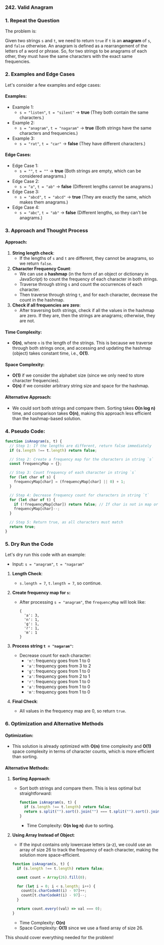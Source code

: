 ### 242. Valid Anagram

### 1. Repeat the Question

The problem is:

Given two strings `s` and `t`, we need to return `true` if `t` is an **anagram** of `s`, and `false` otherwise. An anagram is defined as a rearrangement of the letters of a word or phrase. So, for two strings to be anagrams of each other, they must have the same characters with the exact same frequencies.

### 2. Examples and Edge Cases

Let's consider a few examples and edge cases:

#### Examples:

- Example 1:
  - `s = "listen"`, `t = "silent"` → **true** (They both contain the same characters.)
- Example 2:
  - `s = "anagram"`, `t = "nagaram"` → **true** (Both strings have the same characters and frequencies.)
- Example 3:
  - `s = "rat"`, `t = "car"` → **false** (They have different characters.)

#### Edge Cases:

- Edge Case 1:
  - `s = ""`, `t = ""` → **true** (Both strings are empty, which can be considered anagrams.)
- Edge Case 2:
  - `s = "a"`, `t = "ab"` → **false** (Different lengths cannot be anagrams.)
- Edge Case 3:
  - `s = "abcd"`, `t = "abcd"` → **true** (They are exactly the same, which makes them anagrams.)
- Edge Case 4:
  - `s = "abc"`, `t = "ab"` → **false** (Different lengths, so they can't be anagrams.)

### 3. Approach and Thought Process

#### Approach:

1. **String length check**:
   - If the lengths of `s` and `t` are different, they cannot be anagrams, so we return `false`.
2. **Character Frequency Count**:
   - We can use a **hashmap** (in the form of an object or dictionary in JavaScript) to count the frequency of each character in both strings.
   - Traverse through string `s` and count the occurrences of each character.
   - Then traverse through string `t`, and for each character, decrease the count in the hashmap.
3. **Check if all frequencies are zero**:
   - After traversing both strings, check if all the values in the hashmap are zero. If they are, then the strings are anagrams; otherwise, they are not.

#### Time Complexity:

- **O(n)**, where `n` is the length of the strings. This is because we traverse through both strings once, and accessing and updating the hashmap (object) takes constant time, i.e., **O(1)**.

#### Space Complexity:

- **O(1)** if we consider the alphabet size (since we only need to store character frequencies).
- **O(n)** if we consider arbitrary string size and space for the hashmap.

#### Alternative Approach:

- We could sort both strings and compare them. Sorting takes **O(n log n)** time, and comparison takes **O(n)**, making this approach less efficient than the hashmap-based solution.

### 4. Pseudo Code:

```javascript
function isAnagram(s, t) {
  // Step 1: If the lengths are different, return false immediately
  if (s.length !== t.length) return false;

  // Step 2: Create a frequency map for the characters in string `s`
  const frequencyMap = {};

  // Step 3: Count frequency of each character in string `s`
  for (let char of s) {
    frequencyMap[char] = (frequencyMap[char] || 0) + 1;
  }

  // Step 4: Decrease frequency count for characters in string `t`
  for (let char of t) {
    if (!frequencyMap[char]) return false; // If char is not in map or frequency is zero
    frequencyMap[char]--;
  }

  // Step 5: Return true, as all characters must match
  return true;
}
```

### 5. Dry Run the Code

Let's dry run this code with an example:

- Input: `s = "anagram"`, `t = "nagaram"`

1. **Length Check**:

   - `s.length = 7`, `t.length = 7`, so continue.

2. **Create frequency map for `s`:**

   - After processing `s = "anagram"`, the `frequencyMap` will look like:
     ```
     {
       'a': 3,
       'n': 1,
       'g': 1,
       'r': 1,
       'm': 1
     }
     ```

3. **Process string `t = "nagaram"`:**

   - Decrease count for each character:
     - `'n'`: frequency goes from 1 to 0
     - `'a'`: frequency goes from 3 to 2
     - `'g'`: frequency goes from 1 to 0
     - `'a'`: frequency goes from 2 to 1
     - `'r'`: frequency goes from 1 to 0
     - `'a'`: frequency goes from 1 to 0
     - `'m'`: frequency goes from 1 to 0

4. **Final Check**:
   - All values in the frequency map are 0, so return `true`.

### 6. Optimization and Alternative Methods

#### Optimization:

- This solution is already optimized with **O(n)** time complexity and **O(1)** space complexity in terms of character counts, which is more efficient than sorting.

#### Alternative Methods:

1. **Sorting Approach**:

   - Sort both strings and compare them. This is less optimal but straightforward:
     ```javascript
     function isAnagram(s, t) {
       if (s.length !== t.length) return false;
       return s.split("").sort().join("") === t.split("").sort().join("");
     }
     ```
     - Time Complexity: **O(n log n)** due to sorting.

2. **Using Array Instead of Object**:

   - If the input contains only lowercase letters (a-z), we could use an array of size 26 to track the frequency of each character, making the solution more space-efficient.

   ```javascript
   function isAnagram(s, t) {
     if (s.length !== t.length) return false;

     const count = Array(26).fill(0);

     for (let i = 0; i < s.length; i++) {
       count[s.charCodeAt(i) - 97]++;
       count[t.charCodeAt(i) - 97]--;
     }

     return count.every((val) => val === 0);
   }
   ```

   - Time Complexity: **O(n)**
   - Space Complexity: **O(1)** since we use a fixed array of size 26.

This should cover everything needed for the problem!
